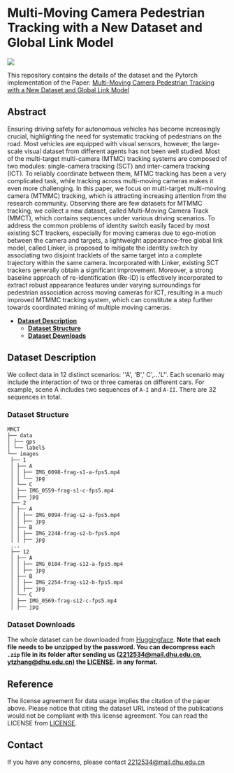 # Multi-Moving Camera Pedestrian Tracking with a New Dataset and Global Link Model
[![](https://img.shields.io/badge/%F0%9F%A4%97%20Hugging%20Face-orange)](https://huggingface.co/datasets/jellyShuang/MMCT)

This repository contains the details of the dataset and the Pytorch implementation of the Paper:
[Multi-Moving Camera Pedestrian Tracking with a New Dataset and Global Link Model](https://arxiv.org/abs/2302.07676)

## Abstract
Ensuring driving safety for autonomous vehicles has become increasingly crucial, highlighting the need for systematic tracking of pedestrians on the road. Most vehicles are equipped with visual sensors, however, the large-scale visual dataset from different agents has not been well studied. Most of the multi-target multi-camera (MTMC) tracking systems are composed of two modules: single-camera tracking (SCT) and inter-camera tracking (ICT). To reliably coordinate between them, MTMC tracking has been a very complicated task, while tracking across multi-moving cameras makes it even more challenging. In this paper, we focus on multi-target multi-moving camera (MTMMC) tracking, which is attracting increasing attention from the research community. Observing there are few datasets for MTMMC tracking, we collect a new dataset, called Multi-Moving Camera Track (MMCT), which contains sequences under various driving scenarios. To address the common problems of identity switch easily faced by most existing SCT trackers, especially for moving cameras due to ego-motion between the camera and targets, a lightweight appearance-free global link model, called Linker, is proposed to mitigate the identity switch by associating two disjoint tracklets of the same target into a complete trajectory within the same camera. Incorporated with Linker, existing SCT trackers generally obtain a significant improvement. Moreover, a strong baseline approach of re-identification (Re-ID) is effectively incorporated to extract robust appearance features under varying surroundings for pedestrian association across moving cameras for ICT, resulting in a much improved MTMMC tracking system, which can constitute a step further towards coordinated mining of multiple moving cameras.

- **<a href="#des"> <u>Dataset Description</u>**</a>
  - **<a href="#str"> <u>Dataset Structure</u>**</a>
  - **<a href="#dow"> <u>Dataset Downloads</u>**</a>

## <a id="des">Dataset Description</a>
We collect data in 12 distinct scenarios: ''A', 'B',' C',...'L''. Each scenario may include the interaction of two or three cameras on different cars. For example, scene A includes two sequences of `A-I` and `A-II`. There are 32 sequences in total.

### <a id="str">Dataset Structure</a>
```
MMCT
├── data
│ ├── gps
│ └── labelS
└── images
 ├── 1
 │ ├── A
 │ │ ├── IMG_0098-frag-s1-a-fps5.mp4
 │ │ └── jpg
 │ └── C
 │ ├── IMG_0559-frag-s1-c-fps5.mp4
 │ ├── jpg
 ├── 2
 │ ├── A
 │ │ ├── IMG_0094-frag-s2-a-fps5.mp4
 │ │ ├── jpg
 │ ├── B
 │ │ ├── IMG_2248-frag-s2-b-fps5.mp4
 │ │ ├── jpg
 ...
 ├── 12
 │ ├── A
 │ │ ├── IMG_0104-frag-s12-a-fps5.mp4
 │ │ ├── jpg
 │ ├── B
 │ │ ├── IMG_2254-frag-s12-b-fps5.mp4
 │ │ ├── jpg
 │ └── C
 │ ├── IMG_0569-frag-s12-c-fps5.mp4
 │ ├── jpg
```

### <a id="dow">Dataset Downloads</a>
The whole dataset can be downloaded from [Huggingface](https://huggingface.co/datasets/jellyShuang/MMCT). **Note that each file needs to be unzipped by the password. You can decompress each `.zip` file in its folder after sending us (2212534@mail.dhu.edu.cn, ytzhang@dhu.edu.cn) the [LICENSE](https://github.com/shengyuhao/DIVOTrack/blob/main/LICENSE.md). in any format.** 


## <a id="ref">Reference</a>
The license agreement for data usage implies the citation of the paper above. Please notice that citing the dataset URL instead of the publications would not be compliant with this license agreement. You can read the LICENSE from [LICENSE](https://github.com/dhu-mmct/DHU-MMCT/blob/main/LICENSE.md).


## <a id="con">Contact</a>
If you have any concerns, please contact [2212534@mail.dhu.edu.cn](2212534@mail.dhu.edu.cn)


